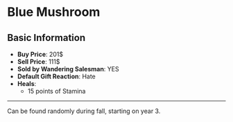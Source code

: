 # Blue Mushroom

## Basic Information

- **Buy Price**: 201$
- **Sell Price**: 111$
- **Sold by Wandering Salesman**: YES
- **Default Gift Reaction**: Hate
- **Heals**:
  - 15 points of Stamina

---
Can be found randomly during fall, starting on year 3.
